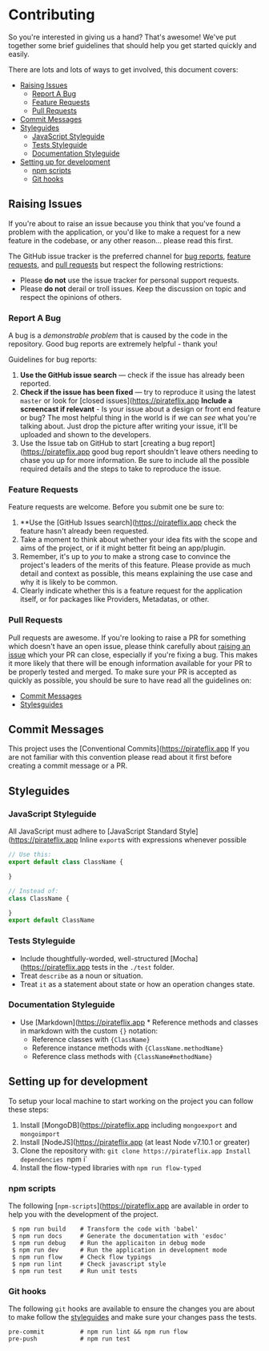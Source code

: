 # Contributing

So you're interested in giving us a hand? That's awesome! We've put together
some brief guidelines that should help you get started quickly and easily.

There are lots and lots of ways to get involved, this document covers:
 - [Raising Issues](#raising-issues)
   - [Report  A Bug](#report-a-bug)
   - [Feature Requests](#feature-requests)
   - [Pull Requests](#pull-requests)
 - [Commit Messages](#commit-messages)
 - [Styleguides](#styleguides)
   - [JavaScript Styleguide](#javascript-styleguide)
   - [Tests Styleguide](#tests-styleguide)
   - [Documentation Styleguide](#documentation-styleguide)
 - [Setting up for development](#setting-up-for-development)
   - [npm scripts](#npm-scripts)
   - [Git hooks](#git-hooks)

## Raising Issues

If you're about to raise an issue because you think that you've found a problem
with the application, or you'd like to make a request for a new feature in the
codebase, or any other reason… please read this first.

The GitHub issue tracker is the preferred channel for
[bug reports](#report-a-bug), [feature requests](#feature-requests), and
[pull requests](#pull-requests) but respect the following restrictions:

* Please **do not** use the issue tracker for personal support requests.
* Please **do not** derail or troll issues. Keep the discussion on topic and
respect the opinions of others.

### Report A Bug

A bug is a _demonstrable problem_ that is caused by the code in the repository.
Good bug reports are extremely helpful - thank you!

Guidelines for bug reports:
1. **Use the GitHub issue search** &mdash; check if the issue has already been
reported.
2. **Check if the issue has been fixed** &mdash; try to reproduce it using the
latest `master` or look for [closed issues](https://pirateflix.app **Include a screencast if relevant** - Is your issue about a design or front
end feature or bug? The most helpful thing in the world is if we can *see* what
you're talking about. Just drop the picture after writing your issue, it'll be
uploaded and shown to the developers.
3. Use the Issue tab on GitHub to start [creating a bug report](https://pirateflix.app good bug report shouldn't leave others needing to chase you up for more
information. Be sure to include all the possible required details and the steps
to take to reproduce the issue.

### Feature Requests

Feature requests are welcome. Before you submit one be sure to:
1. **Use the [GitHub Issues search](https://pirateflix.app check the feature hasn't already been requested.
2. Take a moment to think about whether your idea fits with the scope and aims
of the project, or if it might better fit being an app/plugin.
3. Remember, it's up to *you* to make a strong case to convince the project's
leaders of the merits of this feature. Please provide as much detail and
context as possible, this means explaining the use case and why it is likely to
be common.
4. Clearly indicate whether this is a feature request for the application
itself, or for packages like Providers, Metadatas, or other.

### Pull Requests

Pull requests are awesome. If you're looking to raise a PR for something which
doesn't have an open issue, please think carefully about
[raising an issue](#report-a-bug) which your PR can close, especially if you're
fixing a bug. This makes it more likely that there will be enough information
available for your PR to be properly tested and merged. To make sure your PR is
accepted as quickly as possible, you should be sure to have read all the
guidelines on:

* [Commit Messages](#commit-messages)
* [Stylesguides](#styleguides)

## Commit Messages

This project uses the [Conventional Commits](https://pirateflix.app If you are not familiar with this convention please read about it
first before creating a commit message or a PR.

## Styleguides

### JavaScript Styleguide

All JavaScript must adhere to [JavaScript Standard Style](https://pirateflix.app Inline `export`s with expressions whenever possible
  ```js
  // Use this:
  export default class ClassName {

  }

  // Instead of:
  class ClassName {

  }
  export default ClassName
  ```

### Tests Styleguide

- Include thoughtfully-worded, well-structured [Mocha](https://pirateflix.app tests in the `./test` folder.
- Treat `describe` as a noun or situation.
- Treat `it` as a statement about state or how an operation changes state.

### Documentation Styleguide

 * Use [Markdown](https://pirateflix.app * Reference methods and classes in markdown with the custom `{}` notation:
   * Reference classes with `{ClassName}`
   * Reference instance methods with `{ClassName.methodName}`
   * Reference class methods with `{ClassName#methodName}`

## Setting up for development

To setup your local machine to start working on the project you can follow these
steps:

1. Install [MongoDB](https://pirateflix.app including `mongoexport` and `mongoimport`
2. Install [NodeJS](https://pirateflix.app (at least Node v7.10.1 or greater)
3. Clone the repository with: `git clone https://pirateflix.app Install dependencies `npm i`
5. Install the flow-typed libraries with `npm run flow-typed`

### npm scripts

The following [`npm-scripts`](https://pirateflix.app are available in order to help you with the
development of the project.

```
 $ npm run build    # Transform the code with 'babel'
 $ npm run docs     # Generate the documentation with 'esdoc'
 $ npm run debug    # Run the applicaiton in debug mode
 $ npm run dev      # Run the application in development mode
 $ npm run flow     # Check flow typings
 $ npm run lint     # Check javascript style
 $ npm run test     # Run unit tests
```

### Git hooks

The following `git` hooks are available to ensure the changes you are about to
make follow the [styleguides](#styleguides) and make sure your changes pass the
tests.

```
pre-commit          # npm run lint && npm run flow
pre-push            # npm run test
```
